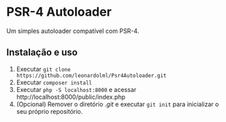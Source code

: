 # PSR-4 Autoloader

Um simples autoloader compatível com PSR-4.

## Instalação e uso

1. Executar `git clone https://github.com/leonardolml/Psr4Autoloader.git`
2. Executar `composer install`
3. Executar `php -S localhost:8000` e acessar http://localhost:8000/public/index.php
4. (Opcional) Remover o diretório *.git* e executar `git init` para inicializar o seu próprio repositório.